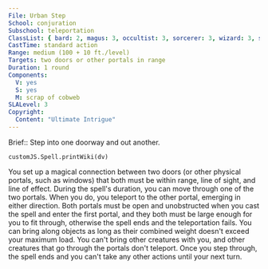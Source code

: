 ```yaml
---
File: Urban Step
School: conjuration
Subschool: teleportation
ClassList: { bard: 2, magus: 3, occultist: 3, sorcerer: 3, wizard: 3, summoner: 3, unchained summoner: 3 }
CastTime: standard action
Range: medium (100 + 10 ft./level)
Targets: two doors or other portals in range
Duration: 1 round
Components:
  V: yes
  S: yes
  M: scrap of cobweb
SLALevel: 3
Copyright:
  Content: "Ultimate Intrigue"
---
```

Brief:: Step into one doorway and out another.

```dataviewjs
customJS.Spell.printWiki(dv)
```

You set up a magical connection between two doors (or other physical portals, such as windows) that both must be within range, line of sight, and line of effect. During the spell's duration, you can move through one of the two portals. When you do, you teleport to the other portal, emerging in either direction. Both portals must be open and unobstructed when you cast the spell and enter the first portal, and they both must be large enough for you to fit through, otherwise the spell ends and the teleportation fails. You can bring along objects as long as their combined weight doesn't exceed your maximum load. You can't bring other creatures with you, and other creatures that go through the portals don't teleport. Once you step through, the spell ends and you can't take any other actions until your next turn.
